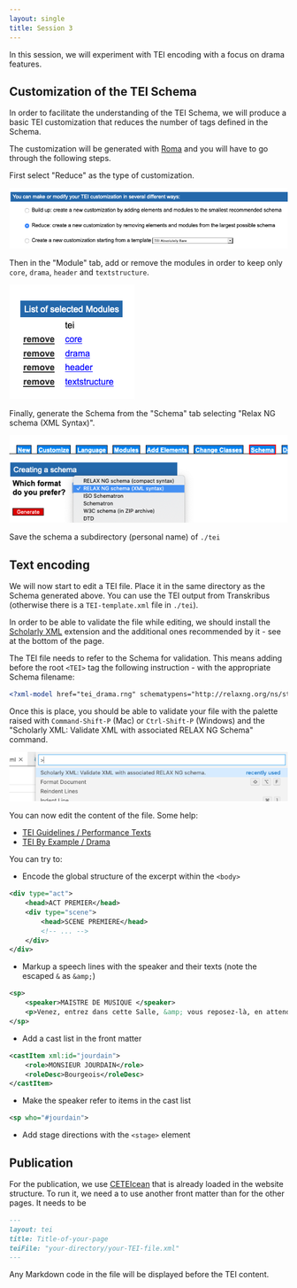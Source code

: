 ```yaml
---
layout: single
title: Session 3
---
```


In this session, we will experiment with TEI encoding with a focus on drama features.

## Customization of the TEI Schema

In order to facilitate the understanding of the TEI Schema, we will produce a basic TEI customization that reduces the number of tags defined in the Schema.

The customization will be generated with [Roma](https://roma.tei-c.org/startroma.php) and you will have to go through the following steps.

First select "Reduce" as the type of customization.

![TEI reduce](../images/sessions/tei-reduce.png)

Then in the "Module" tab, add or remove the modules in order to keep only `core`, `drama`, `header` and `textstructure`.

![TEI modules](../images/sessions/tei-modules.png)

Finally, generate the Schema from the "Schema" tab selecting "Relax NG schema (XML Syntax)".

![TEI generate](../images/sessions/tei-generate.png)

Save the schema a subdirectory (personal name) of `./tei`

## Text encoding

We will now start to edit a TEI file. Place it in the same directory as the Schema generated above. You can use the TEI output from Transkribus (otherwise there is a `TEI-template.xml` file in `./tei`).

In order to be able to validate the file while editing, we should install the [Scholarly XML](https://marketplace.visualstudio.com/items?itemName=raffazizzi.sxml) extension and the additional ones recommended by it - see at the bottom of the page.

The TEI file needs to refer to the Schema for validation. This means adding before the root `<TEI>` tag the following instruction - with the appropriate Schema filename:
```xml
<?xml-model href="tei_drama.rng" schematypens="http://relaxng.org/ns/structure/1.0" type="application/xml"?>
```

Once this is place, you should be able to validate your file with the palette raised  with `Command-Shift-P` (Mac) or `Ctrl-Shift-P` (Windows) and the "Scholarly XML: Validate XML with associated RELAX NG Schema" command.

![XML validate](../images/sessions/xml-validate.png)

You can now edit the content of the file. Some help:
* [TEI Guidelines / Performance Texts](https://www.tei-c.org/release/doc/tei-p5-doc/en/html/DR.html)
* [TEI By Example / Drama](https://teibyexample.org/tutorials/TBED05v00.htm)

You can try to:
* Encode the global structure of the excerpt within the `<body>`
```xml
<div type="act">
    <head>ACT PREMIER</head>
    <div type="scene">
        <head>SCENE PREMIERE</head>
        <!-- ... -->
    </div>
</div>
```
* Markup a speech lines with the speaker and their texts (note the escaped `&` as `&amp;`)
```xml
<sp>
    <speaker>MAISTRE DE MUSIQUE </speaker>
    <p>Venez, entrez dans cette Salle, &amp; vous reposez-là, en attendant qu'il vienne</p>
</sp>
```

* Add a cast list in the front matter
```xml
<castItem xml:id="jourdain">
    <role>MONSIEUR JOURDAIN</role>
    <roleDesc>Bourgeois</roleDesc>
</castItem>
```

* Make the speaker refer to items in the cast list
```xml
<sp who="#jourdain">
```

* Add stage directions with the `<stage>` element

## Publication

For the publication, we use [CETEIcean](https://github.com/TEIC/CETEIcean) that is already loaded in the website structure. To run it, we need a to use another front matter than for the other pages. It needs to be
```md
---
layout: tei
title: Title-of-your-page
teiFile: "your-directory/your-TEI-file.xml"
---

```

Any Markdown code in the file will be displayed before the TEI content.
